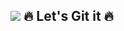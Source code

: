 ## <img src="https://img.shields.io/badge/github-181717?style=for-the-badge&logo=github&logoColor=white"> 🔥 Let's Git it 🔥

